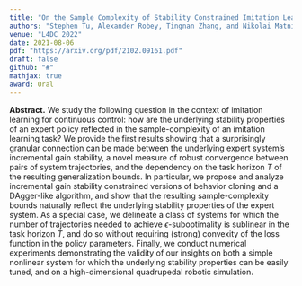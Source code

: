```yaml
---
title: "On the Sample Complexity of Stability Constrained Imitation Learning"
authors: "Stephen Tu, Alexander Robey, Tingnan Zhang, and Nikolai Matni"
venue: "L4DC 2022"
date: 2021-08-06
pdf: "https://arxiv.org/pdf/2102.09161.pdf"
draft: false
github: "#"
mathjax: true
award: Oral
---
```


**Abstract.** We study the following question in the context of imitation learning for continuous control: how are the underlying stability properties of an expert policy reflected in the sample-complexity of an imitation learning task? We provide the first results showing that a surprisingly granular connection can be made between the underlying expert system’s incremental gain stability, a novel measure of robust convergence between pairs of system trajectories, and the dependency on the task horizon $T$ of the resulting generalization bounds. In particular, we propose and analyze incremental gain stability constrained versions of behavior cloning and a DAgger-like algorithm, and show that the resulting sample-complexity bounds naturally reflect the underlying stability properties of the expert system. As a special case, we delineate a class of systems for which the number of trajectories needed to achieve $\epsilon$-suboptimality is sublinear in the task horizon $T$, and do so without requiring (strong) convexity of the loss function in the policy parameters. Finally, we conduct numerical experiments demonstrating the validity of our insights on both a simple nonlinear system for which the underlying stability properties can be easily tuned, and on a high-dimensional quadrupedal robotic simulation.